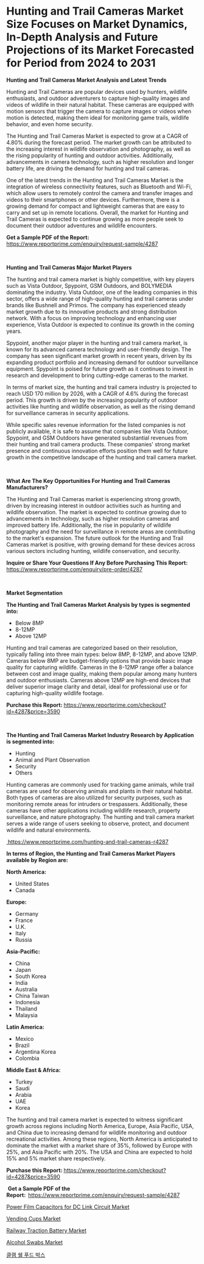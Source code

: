 <p><h1>Hunting and Trail Cameras Market Size Focuses on Market Dynamics, In-Depth Analysis and Future Projections of its Market Forecasted for Period from 2024 to 2031</h1></p><p><strong>Hunting and Trail Cameras Market Analysis and Latest Trends</strong></p>
<p><p>Hunting and Trail Cameras are popular devices used by hunters, wildlife enthusiasts, and outdoor adventurers to capture high-quality images and videos of wildlife in their natural habitat. These cameras are equipped with motion sensors that trigger the camera to capture images or videos when motion is detected, making them ideal for monitoring game trails, wildlife behavior, and even home security.</p><p>The Hunting and Trail Cameras Market is expected to grow at a CAGR of 4.80% during the forecast period. The market growth can be attributed to the increasing interest in wildlife observation and photography, as well as the rising popularity of hunting and outdoor activities. Additionally, advancements in camera technology, such as higher resolution and longer battery life, are driving the demand for hunting and trail cameras.</p><p>One of the latest trends in the Hunting and Trail Cameras Market is the integration of wireless connectivity features, such as Bluetooth and Wi-Fi, which allow users to remotely control the camera and transfer images and videos to their smartphones or other devices. Furthermore, there is a growing demand for compact and lightweight cameras that are easy to carry and set up in remote locations. Overall, the market for Hunting and Trail Cameras is expected to continue growing as more people seek to document their outdoor adventures and wildlife encounters.</p></p>
<p><strong>Get a Sample PDF of the Report:&nbsp;</strong> <a href="https://www.reportprime.com/enquiry/request-sample/4287">https://www.reportprime.com/enquiry/request-sample/4287</a></p>
<p>&nbsp;</p>
<p><strong>Hunting and Trail Cameras Major Market Players</strong></p>
<p><p>The hunting and trail camera market is highly competitive, with key players such as Vista Outdoor, Spypoint, GSM Outdoors, and BOLYMEDIA dominating the industry. Vista Outdoor, one of the leading companies in this sector, offers a wide range of high-quality hunting and trail cameras under brands like Bushnell and Primos. The company has experienced steady market growth due to its innovative products and strong distribution network. With a focus on improving technology and enhancing user experience, Vista Outdoor is expected to continue its growth in the coming years.</p><p>Spypoint, another major player in the hunting and trail camera market, is known for its advanced camera technology and user-friendly design. The company has seen significant market growth in recent years, driven by its expanding product portfolio and increasing demand for outdoor surveillance equipment. Spypoint is poised for future growth as it continues to invest in research and development to bring cutting-edge cameras to the market.</p><p>In terms of market size, the hunting and trail camera industry is projected to reach USD 170 million by 2026, with a CAGR of 4.6% during the forecast period. This growth is driven by the increasing popularity of outdoor activities like hunting and wildlife observation, as well as the rising demand for surveillance cameras in security applications.</p><p>While specific sales revenue information for the listed companies is not publicly available, it is safe to assume that companies like Vista Outdoor, Spypoint, and GSM Outdoors have generated substantial revenues from their hunting and trail camera products. These companies' strong market presence and continuous innovation efforts position them well for future growth in the competitive landscape of the hunting and trail camera market.</p></p>
<p>&nbsp;</p>
<p><strong>What Are The Key Opportunities For Hunting and Trail Cameras Manufacturers?</strong></p>
<p><p>The Hunting and Trail Cameras market is experiencing strong growth, driven by increasing interest in outdoor activities such as hunting and wildlife observation. The market is expected to continue growing due to advancements in technology, such as higher resolution cameras and improved battery life. Additionally, the rise in popularity of wildlife photography and the need for surveillance in remote areas are contributing to the market's expansion. The future outlook for the Hunting and Trail Cameras market is positive, with growing demand for these devices across various sectors including hunting, wildlife conservation, and security.</p></p>
<p><strong>Inquire or Share Your Questions If Any Before Purchasing This Report:</strong> <a href="https://www.reportprime.com/enquiry/pre-order/4287">https://www.reportprime.com/enquiry/pre-order/4287</a></p>
<p>&nbsp;</p>
<p><strong>Market Segmentation</strong></p>
<p><strong>The Hunting and Trail Cameras Market Analysis by types is segmented into:</strong></p>
<p><ul><li>Below 8MP</li><li>8-12MP</li><li>Above 12MP</li></ul></p>
<p><p>Hunting and trail cameras are categorized based on their resolution, typically falling into three main types: below 8MP, 8-12MP, and above 12MP. Cameras below 8MP are budget-friendly options that provide basic image quality for capturing wildlife. Cameras in the 8-12MP range offer a balance between cost and image quality, making them popular among many hunters and outdoor enthusiasts. Cameras above 12MP are high-end devices that deliver superior image clarity and detail, ideal for professional use or for capturing high-quality wildlife footage.</p></p>
<p><strong>Purchase this Report:&nbsp;</strong><a href="https://www.reportprime.com/checkout?id=4287&price=3590">https://www.reportprime.com/checkout?id=4287&price=3590</a></p>
<p>&nbsp;</p>
<p><strong>The Hunting and Trail Cameras Market Industry Research by Application is segmented into:</strong></p>
<p><ul><li>Hunting</li><li>Animal and Plant Observation</li><li>Security</li><li>Others</li></ul></p>
<p><p>Hunting cameras are commonly used for tracking game animals, while trail cameras are used for observing animals and plants in their natural habitat. Both types of cameras are also utilized for security purposes, such as monitoring remote areas for intruders or trespassers. Additionally, these cameras have other applications including wildlife research, property surveillance, and nature photography. The hunting and trail camera market serves a wide range of users seeking to observe, protect, and document wildlife and natural environments.</p></p>
<p><a href="https://www.reportprime.com/hunting-and-trail-cameras-r4287">&nbsp;https://www.reportprime.com/hunting-and-trail-cameras-r4287</a></p>
<p><strong>In terms of Region, the Hunting and Trail Cameras Market Players available by Region are:</strong></p>
<p>
    <p> <strong> North America: </strong>
        <ul>
            <li>United States</li>
            <li>Canada</li>
        </ul>
        </p> 
    <p> <strong> Europe: </strong>
        <ul>
            <li>Germany</li>
            <li>France</li>
            <li>U.K.</li>
            <li>Italy</li>
            <li>Russia</li>
        </ul>
        </p> 
    <p> <strong> Asia-Pacific: </strong>
        <ul>
            <li>China</li>
            <li>Japan</li>
            <li>South Korea</li>
            <li>India</li>
            <li>Australia</li>
            <li>China Taiwan</li>
            <li>Indonesia</li>
            <li>Thailand</li>
            <li>Malaysia</li>
        </ul>
        </p> 
    <p> <strong> Latin America: </strong>
        <ul>
            <li>Mexico</li>
            <li>Brazil</li>
            <li>Argentina Korea</li>
            <li>Colombia</li>
        </ul>
        </p> 
    <p> <strong> Middle East & Africa: </strong>
        <ul>
            <li>Turkey</li>
            <li>Saudi</li>
            <li>Arabia</li>
            <li>UAE</li>
            <li>Korea</li>
        </ul>
    </p>
    </p>
<p><p>The hunting and trail camera market is expected to witness significant growth across regions including North America, Europe, Asia Pacific, USA, and China due to increasing demand for wildlife monitoring and outdoor recreational activities. Among these regions, North America is anticipated to dominate the market with a market share of 35%, followed by Europe with 25%, and Asia Pacific with 20%. The USA and China are expected to hold 15% and 5% market share respectively.</p></p>
<p><strong>Purchase this Report: </strong><a href="https://www.reportprime.com/checkout?id=4287&price=3590">https://www.reportprime.com/checkout?id=4287&price=3590</a></p>
<p>&nbsp;<strong>Get a Sample PDF of the Report:&nbsp;&nbsp;</strong><a href="https://www.reportprime.com/enquiry/request-sample/4287">https://www.reportprime.com/enquiry/request-sample/4287</a></p>
<p><strong></strong></p>
<p><p><a href="https://github.com/peachesmcdowel1/Market-Research-Report-List-2/blob/main/power-film-capacitors-for-dc-link-circuit-market.md">Power Film Capacitors for DC Link Circuit Market</a></p><p><a href="https://issuu.com/reportprime-2/docs/vending-cups-market-size-2030.pptx">Vending Cups Market</a></p><p><a href="https://github.com/edytherolanlouisejk1miz0wig/Market-Research-Report-List-2/blob/main/railway-traction-battery-market.md">Railway Traction Battery Market</a></p><p><a href="https://issuu.com/reportprime-2/docs/alcohol-swabs-market-size-2030.pptx">Alcohol Swabs Market</a></p><p><a href="https://github.com/KoleLedner/Market-Research-Report-List-1/blob/main/659278469987.md">클램 쉘 푸드 박스</a></p></p>